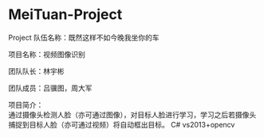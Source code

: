 # MeiTuan-Project
Project
队伍名称：既然这样不如今晚我坐你的车  

项目名称：视频图像识别  

团队队长：林宇彬  

团队成员：吕骥图，周大军  

项目简介：  
通过摄像头检测人脸（亦可通过图像），对目标人脸进行学习，学习之后若摄像头捕捉到目标人脸（亦可通过视频）将自动框出目标。
C# vs2013+opencv
